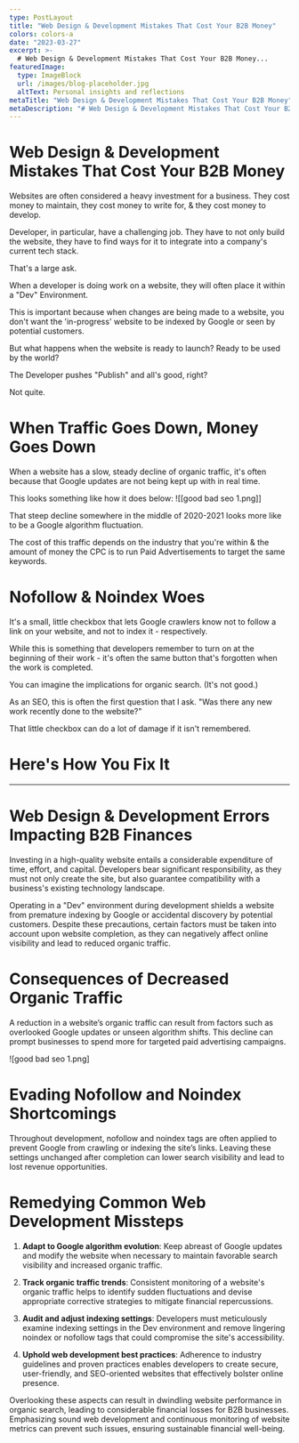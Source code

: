 ```yaml
---
type: PostLayout
title: "Web Design & Development Mistakes That Cost Your B2B Money"
colors: colors-a
date: "2023-03-27"
excerpt: >-
  # Web Design & Development Mistakes That Cost Your B2B Money...
featuredImage:
  type: ImageBlock
  url: /images/blog-placeholder.jpg
  altText: Personal insights and reflections
metaTitle: "Web Design & Development Mistakes That Cost Your B2B Money"
metaDescription: "# Web Design & Development Mistakes That Cost Your B2B Money..."
---
```

# Web Design & Development Mistakes That Cost Your B2B Money

Websites are often considered a heavy investment for a business. They cost money to maintain, they cost money to write for, & they cost money to develop.

Developer, in particular, have a challenging job. They have to not only build the website, they have to find ways for it to integrate into a company's current tech stack.

That's a large ask.

When a developer is doing work on a website, they will often place it within a "Dev" Environment.

This is important because when changes are being made to a website, you don't want the 'in-progress' website to be indexed by Google or seen by potential customers.

But what happens when the website is ready to launch? Ready to be used by the world?

The Developer pushes "Publish" and all's good, right?

Not quite.

# When Traffic Goes Down, Money Goes Down
When a website has a slow, steady decline of organic traffic, it's often because that Google updates are not being kept up with in real time.

This looks something like how it does below:
![[good bad seo 1.png]]

That steep decline somewhere in the middle of 2020-2021 looks more like to be a Google algorithm fluctuation.

The cost of this traffic depends on the industry that you're within & the amount of money the CPC is to run Paid Advertisements to target the same keywords.

# Nofollow & Noindex Woes
It's a small, little checkbox that lets Google crawlers know not to follow a link on your website, and not to index it - respectively.

While this is something that developers remember to turn on at the beginning of their work - it's often the same button that's forgotten when the work is completed.

You can imagine the implications for organic search. (It's not good.)

As an SEO, this is often the first question that I ask. "Was there any new work recently done to the website?"

That little checkbox can do a lot of damage if it isn't remembered.


# Here's How You Fix It

---

# Web Design & Development Errors Impacting B2B Finances

Investing in a high-quality website entails a considerable expenditure of time, effort, and capital. Developers bear significant responsibility, as they must not only create the site, but also guarantee compatibility with a business's existing technology landscape.

Operating in a "Dev" environment during development shields a website from premature indexing by Google or accidental discovery by potential customers. Despite these precautions, certain factors must be taken into account upon website completion, as they can negatively affect online visibility and lead to reduced organic traffic.

# Consequences of Decreased Organic Traffic
A reduction in a website’s organic traffic can result from factors such as overlooked Google updates or unseen algorithm shifts. This decline can prompt businesses to spend more for targeted paid advertising campaigns.

![good bad seo 1.png]

# Evading Nofollow and Noindex Shortcomings
Throughout development, nofollow and noindex tags are often applied to prevent Google from crawling or indexing the site’s links. Leaving these settings unchanged after completion can lower search visibility and lead to lost revenue opportunities.

# Remedying Common Web Development Missteps

1. **Adapt to Google algorithm evolution**: Keep abreast of Google updates and modify the website when necessary to maintain favorable search visibility and increased organic traffic.

2. **Track organic traffic trends**: Consistent monitoring of a website's organic traffic helps to identify sudden fluctuations and devise appropriate corrective strategies to mitigate financial repercussions.

3. **Audit and adjust indexing settings**: Developers must meticulously examine indexing settings in the Dev environment and remove lingering noindex or nofollow tags that could compromise the site's accessibility.

4. **Uphold web development best practices**: Adherence to industry guidelines and proven practices enables developers to create secure, user-friendly, and SEO-oriented websites that effectively bolster online presence.

Overlooking these aspects can result in dwindling website performance in organic search, leading to considerable financial losses for B2B businesses. Emphasizing sound web development and continuous monitoring of website metrics can prevent such issues, ensuring sustainable financial well-being.